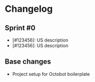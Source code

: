 # Changelog

## Sprint #0

- [#123456]: US description
- [#123456]: US description

## Base changes

- Project setup for Octobot boilerplate
